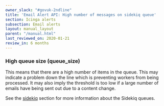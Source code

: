 ```yaml
---
owner_slack: "#govuk-2ndline"
title: 'Email Alert API: High number of messages on sidekiq queue'
section: Icinga alerts
subsection: Email alerts
layout: manual_layout
parent: "/manual.html"
last_reviewed_on: 2020-01-21
review_in: 6 months
---
```


### High queue size (queue_size)

This means that there are a high number of items in the queue. This may
indicate a problem down the line which is preventing workers from being
processed. It may also imply the threshold is too low if a large number of
emails have being sent out due to a content change.

See the [sidekiq][sidekiq] section for more information about the Sidekiq queues.

[sidekiq]: /manual/sidekiq.html
